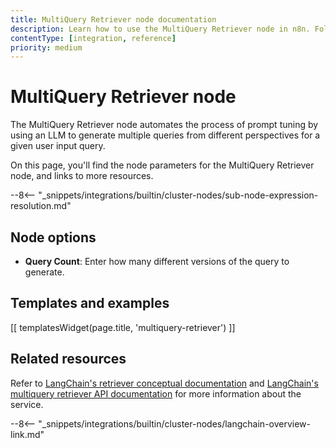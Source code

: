 ```yaml
---
title: MultiQuery Retriever node documentation
description: Learn how to use the MultiQuery Retriever node in n8n. Follow technical documentation to integrate MultiQuery Retriever node into your workflows.
contentType: [integration, reference]
priority: medium
---
```


# MultiQuery Retriever node

The MultiQuery Retriever node automates the process of prompt tuning by using an LLM to generate multiple queries from different perspectives for a given user input query.

On this page, you'll find the node parameters for the MultiQuery Retriever node, and links to more resources.

--8<-- "_snippets/integrations/builtin/cluster-nodes/sub-node-expression-resolution.md"

## Node options

* **Query Count**: Enter how many different versions of the query to generate.

## Templates and examples

<!-- see https://www.notion.so/n8n/Pull-in-templates-for-the-integrations-pages-37c716837b804d30a33b47475f6e3780 -->
[[ templatesWidget(page.title, 'multiquery-retriever') ]]

## Related resources

Refer to [LangChain's retriever conceptual documentation](https://js.langchain.com/docs/concepts/retrievers) and [LangChain's multiquery retriever API documentation](https://v03.api.js.langchain.com/classes/langchain.retrievers_multi_query.MultiQueryRetriever.html) for more information about the service.

--8<-- "_snippets/integrations/builtin/cluster-nodes/langchain-overview-link.md"

